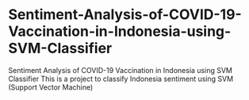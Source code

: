 # Sentiment-Analysis-of-COVID-19-Vaccination-in-Indonesia-using-SVM-Classifier

Sentiment Analysis of COVID-19 Vaccination in Indonesia using SVM Classifier
This is a project to classify Indonesia sentiment using SVM (Support Vector Machine)
